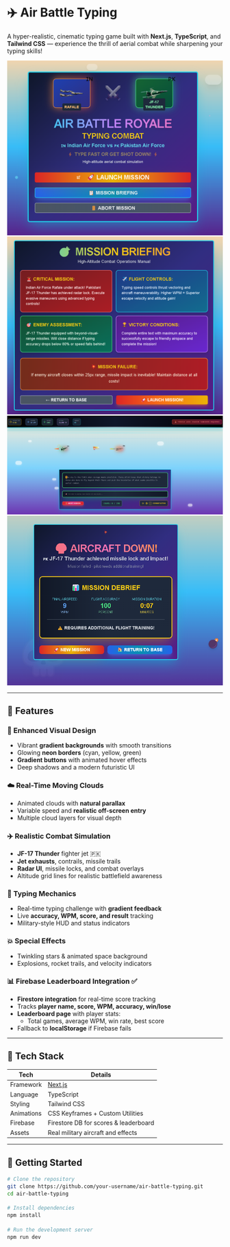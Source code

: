 # ✈️ Air Battle Typing

A hyper-realistic, cinematic typing game built with **Next.js**, **TypeScript**, and **Tailwind CSS** — experience the thrill of aerial combat while sharpening your typing skills!

![Game Preview](/asset/c1.png)  
![Game Preview](/asset/c2.png)  
![Game Preview](/asset/c3.png)  
![Game Preview](/asset/c4.png)

---

## 🌟 Features

### 🎨 Enhanced Visual Design
- Vibrant **gradient backgrounds** with smooth transitions
- Glowing **neon borders** (cyan, yellow, green)
- **Gradient buttons** with animated hover effects
- Deep shadows and a modern futuristic UI

### ☁️ Real-Time Moving Clouds
- Animated clouds with **natural parallax**
- Variable speed and **realistic off-screen entry**
- Multiple cloud layers for visual depth

### ✈️ Realistic Combat Simulation
- **JF-17 Thunder** fighter jet 🇵🇰
- **Jet exhausts**, contrails, missile trails
- **Radar UI**, missile locks, and combat overlays
- Altitude grid lines for realistic battlefield awareness

### 🎯 Typing Mechanics
- Real-time typing challenge with **gradient feedback**
- Live **accuracy, WPM, score, and result** tracking
- Military-style HUD and status indicators

### 💥 Special Effects
- Twinkling stars & animated space background
- Explosions, rocket trails, and velocity indicators

### 📊 Firebase Leaderboard Integration ✅
- **Firestore integration** for real-time score tracking
- Tracks **player name, score, WPM, accuracy, win/lose**
- **Leaderboard page** with player stats:
  - Total games, average WPM, win rate, best score
- Fallback to **localStorage** if Firebase fails

---

## 🔧 Tech Stack

| Tech        | Details                           |
|-------------|-----------------------------------|
| Framework   | [Next.js](https://nextjs.org/)    |
| Language    | TypeScript                        |
| Styling     | Tailwind CSS                      |
| Animations  | CSS Keyframes + Custom Utilities  |
| Firebase    | Firestore DB for scores & leaderboard |
| Assets      | Real military aircraft and effects |

---

## 🚀 Getting Started

```bash
# Clone the repository
git clone https://github.com/your-username/air-battle-typing.git
cd air-battle-typing

# Install dependencies
npm install

# Run the development server
npm run dev
